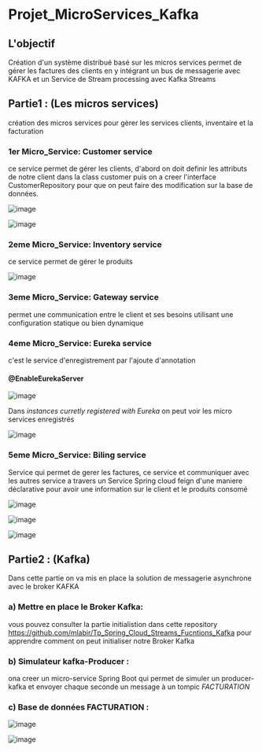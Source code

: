 # Projet_MicroServices_Kafka

## L'objectif

Création d'un système  distribué basé sur les micros services permet de gérer les factures des clients en y intégrant un bus de messagerie avec KAFKA et un Service de Stream processing avec Kafka Streams

## Partie1 : (Les micros services)

création des micros services pour gèrer les services clients, inventaire et la facturation  

### 1er Micro_Service: Customer service

ce service permet de gérer les clients, d'abord on doit definir les attributs de notre client dans la class customer puis on a creer l'interface CustomerRepository pour que on peut faire des modification sur la base de données.


![image](https://user-images.githubusercontent.com/102171913/173146298-856775b7-6735-4dad-a6b1-0d2a14fa5636.png)


![image](https://user-images.githubusercontent.com/102171913/173150268-6cc164b5-c67a-41c4-b437-7e3f88b2815c.png)


### 2eme  Micro_Service: Inventory service

ce service permet de gérer le produits


![image](https://user-images.githubusercontent.com/102171913/173146470-bd673742-78ea-4c73-9df9-904ca917dded.png)


### 3eme  Micro_Service: Gateway service

permet une communication entre le client et ses besoins utilisant une configuration statique ou bien dynamique 

### 4eme  Micro_Service: Eureka service

c'est le service d'enregistrement par l'ajoute d'annotation 
#### @EnableEurekaServer


![image](https://user-images.githubusercontent.com/102171913/173151292-f7e2d880-29ea-4b80-903d-5329d8f0e9da.png)


Dans *instances curretly registered with Eureka* on peut voir les micro services enregistrés


![image](https://user-images.githubusercontent.com/102171913/173151569-dcf46274-ce50-4d09-a76f-7eb282d0dea3.png)

 
### 5eme  Micro_Service: Biling service

Service qui permet de gerer les factures, ce service et communiquer avec les autres service a travers un Service Spring cloud feign d'une maniere déclarative pour avoir une information 
sur le client et le produits consomé


![image](https://user-images.githubusercontent.com/102171913/173152321-f07875d9-3f4e-4617-bc62-8775fa45f514.png)


![image](https://user-images.githubusercontent.com/102171913/173152330-28c27906-09a4-4eee-adce-05f15870aa9c.png)


![image](https://user-images.githubusercontent.com/102171913/173152354-ff0d5b57-a9d0-43d0-9e53-f377e858c05c.png)


## Partie2 : (Kafka)


Dans cette partie on va mis en place la solution de messagerie asynchrone avec le broker KAFKA


### a) Mettre en place le Broker Kafka:


vous pouvez consulter la partie initialistion dans cette repository https://github.com/mlabir/Tp_Spring_Cloud_Streams_Fucntions_Kafka  pour apprendre comment on peut initialiser notre Broker Kafka 


### b) Simulateur kafka-Producer :


ona creer un micro-service Spring Boot qui permet de simuler un producer-kafka et envoyer chaque seconde un message à un tompic *FACTURATION* 


### c) Base de données FACTURATION :


![image](https://user-images.githubusercontent.com/102171913/173154150-47b1ae8d-00ef-4085-b73c-e1c57ad330e7.png)


![image](https://user-images.githubusercontent.com/102171913/173153774-d97a6b83-6f90-4c48-96cc-807b089757cd.png)


